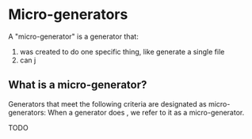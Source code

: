 # Micro-generators

A "micro-generator" is a generator that:

1. was created to do one specific thing, like generate a single file
1. can j

## What is a micro-generator?

Generators that meet the following criteria are designated as micro-generators:
When a generator does , we refer to it as a micro-generator.

TODO

